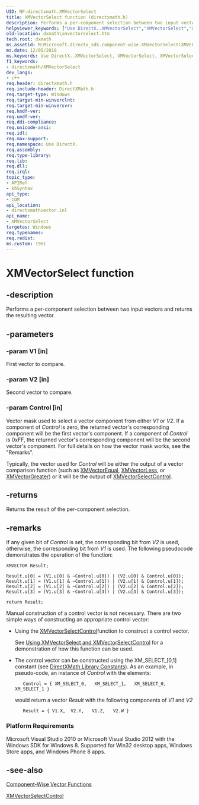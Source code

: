 ```yaml
---
UID: NF:directxmath.XMVectorSelect
title: XMVectorSelect function (directxmath.h)
description: Performs a per-component selection between two input vectors and returns the resulting vector.helpviewer_keywords: ["Use DirectX..XMVectorSelect","XMVectorSelect","XMVectorSelect method [DirectX Math Support APIs]","dxmath.xmvectorselect"]
old-location: dxmath\xmvectorselect.htm
tech.root: dxmath
ms.assetid: M:Microsoft.directx_sdk.component-wise.XMVectorSelect(XMVECTOR,XMVECTOR,XMVECTOR)
ms.date: 12/05/2018
ms.keywords: Use DirectX..XMVectorSelect, XMVectorSelect, XMVectorSelect method [DirectX Math Support APIs], dxmath.xmvectorselect
f1_keywords:
- directxmath/XMVectorSelect
dev_langs:
- c++
req.header: directxmath.h
req.include-header: DirectXMath.h
req.target-type: Windows
req.target-min-winverclnt: 
req.target-min-winversvr: 
req.kmdf-ver: 
req.umdf-ver: 
req.ddi-compliance: 
req.unicode-ansi: 
req.idl: 
req.max-support: 
req.namespace: Use DirectX.
req.assembly: 
req.type-library: 
req.lib: 
req.dll: 
req.irql: 
topic_type:
- APIRef
- kbSyntax
api_type:
- COM
api_location:
- directxmathvector.inl
api_name:
- XMVectorSelect
targetos: Windows
req.typenames: 
req.redist: 
ms.custom: 19H1
---
```


# XMVectorSelect function


## -description


Performs a per-component selection between two input vectors and returns the resulting vector.


## -parameters




### -param V1 [in]

First vector to compare.


### -param V2 [in]

Second vector to compare.


### -param Control [in]

Vector mask used to select a vector component from either <i>V1</i> or <i>V2</i>. If a component of
        <i>Control</i> is zero, the returned vector's corresponding component will be the first vector's component.
        If a component of <i>Control</i> is 0xFF, the returned vector's corresponding component will be the second
        vector's component. For full details on how the vector mask works, see the "Remarks".

Typically, the vector used for <i>Control</i> will be either the output of a vector comparison function (such as
        <a href="https://docs.microsoft.com/windows/desktop/api/directxmath/nf-directxmath-xmvectorequal">XMVectorEqual</a>,
        <a href="https://docs.microsoft.com/windows/desktop/api/directxmath/nf-directxmath-xmvectorless">XMVectorLess</a>, or
        <a href="https://docs.microsoft.com/windows/desktop/api/directxmath/nf-directxmath-xmvectorgreater">XMVectorGreater</a>) or it will be the output
        of <a href="https://docs.microsoft.com/windows/desktop/api/directxmath/nf-directxmath-xmvectorselectcontrol">XMVectorSelectControl</a>.


## -returns



Returns the result of the per-component selection.




## -remarks



If any given bit of <i>Control</i> is set, the corresponding bit from <i>V2</i> is used, otherwise, the
   corresponding bit from <i>V1</i> is used. The following pseudocode demonstrates the operation of the function:


```
XMVECTOR Result;

Result.u[0] = (V1.u[0] & ~Control.u[0]) | (V2.u[0] & Control.u[0]);
Result.u[1] = (V1.u[1] & ~Control.u[1]) | (V2.u[1] & Control.u[1]);
Result.u[2] = (V1.u[2] & ~Control.u[2]) | (V2.u[2] & Control.u[2]);
Result.u[3] = (V1.u[3] & ~Control.u[3]) | (V2.u[3] & Control.u[3]);

return Result;
```


Manual construction of a control vector is not necessary. There are two simple ways of constructing an appropriate
   control vector:

<ul>
<li>
Using the <a href="https://docs.microsoft.com/windows/desktop/api/directxmath/nf-directxmath-xmvectorselectcontrol">XMVectorSelectControl</a>function to construct a control vector.

See <a href="https://msdn.microsoft.com/307660ea-09d4-49ce-b4ed-4a0e5ad1f021">Using XMVectorSelect and
       XMVectorSelectControl</a> for a demonstration of how this function can be used.

</li>
<li>
The control vector can be constructed using the XM_SELECT_[0,1] constant (see
       <a href="https://docs.microsoft.com/windows/desktop/dxmath/ovw-xnamath-reference-constants">DirectXMath Library Constants</a>). As an example, in pseudo-code, an instance of
       <i>Control</i> with the elements:


```
   Control = { XM_SELECT_0,   XM_SELECT_1,   XM_SELECT_0,   XM_SELECT_1 }
```


would return a vector <i>Result</i> with the following components of <i>V1</i> and <i>V2</i>


```
   Result = { V1.X,  V2.Y,   V1.Z,   V2.W }
```


</li>
</ul>
<h3><a id="Platform_Requirements"></a><a id="platform_requirements"></a><a id="PLATFORM_REQUIREMENTS"></a>Platform Requirements</h3>
Microsoft Visual Studio 2010 or Microsoft Visual Studio 2012 with the Windows SDK for Windows 8. Supported for Win32 desktop apps, Windows Store apps, and Windows Phone 8 apps.




## -see-also




<a href="https://docs.microsoft.com/windows/desktop/dxmath/ovw-xnamath-reference-functions-vector-component-wise">Component-Wise Vector Functions</a>



<a href="https://docs.microsoft.com/windows/desktop/api/directxmath/nf-directxmath-xmvectorselectcontrol">XMVectorSelectControl</a>
 

 

